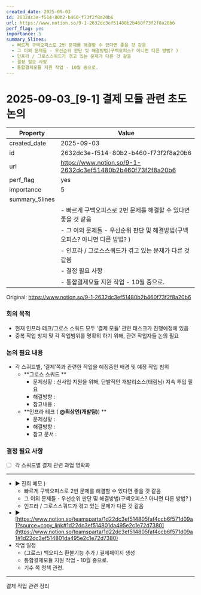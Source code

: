 ```yaml
---
created_date: 2025-09-03
id: 2632dc3e-f514-80b2-b460-f73f2f8a20b6
url: https://www.notion.so/9-1-2632dc3ef51480b2b460f73f2f8a20b6
perf_flag: yes
importance: 5
summary_5lines:
  - 빠르게 구백오피스로 2번 문제를 해결할 수 있다면 좋을 것 같음
  - 그 이외 문제들 - 우선순위 판단 및 해결방법(구백오피스? 아니면 다른 방법? )
  - 인프라 / 그로스스쿼드가 겪고 있는 문제가 다른 것 같음
  - 결정 필요 사항
  - 통합결제모듈 지원 작업 - 10월 중으로.
---
```


# 2025-09-03_[9-1] 결제 모듈 관련 초도 논의

| Property | Value |
| --- | --- |
| created_date | 2025-09-03 |
| id | 2632dc3e-f514-80b2-b460-f73f2f8a20b6 |
| url | https://www.notion.so/9-1-2632dc3ef51480b2b460f73f2f8a20b6 |
| perf_flag | yes |
| importance | 5 |
| summary_5lines | |
|  | - 빠르게 구백오피스로 2번 문제를 해결할 수 있다면 좋을 것 같음 |
|  | - 그 이외 문제들 - 우선순위 판단 및 해결방법(구백오피스? 아니면 다른 방법? ) |
|  | - 인프라 / 그로스스쿼드가 겪고 있는 문제가 다른 것 같음 |
|  | - 결정 필요 사항 |
|  | - 통합결제모듈 지원 작업 - 10월 중으로. |

Original: https://www.notion.so/9-1-2632dc3ef51480b2b460f73f2f8a20b6

### 회의 목적
- 현재 인프라 테크/그로스 스쿼드 모두 ‘결제 모듈’ 관련 태스크가 진행예정에 있음 
- 중복 작업 방지 및 각 작업범위를 명확히 하기 위해, 관련 작업자들 논의 필요

### 논의 필요 내용 
- 각 스쿼드별, ‘결제’쪽과 관련한 작업을 예정중인 배경 및 예정 작업 범위 
  - **그로스 스쿼드 **
    - 문제상황 : 신사업 지원을 위해, 단발적인 개발리소스(태림님) 지속 투입 필요 
    - 해결방향 : 
    - 참고내용 : 
  - **인프라 테크 ( ****@최상언(개발팀)****) **
    - 문제상황 : 
    - 해결방향 : 
    - 참고 문서 : 

### 결정 필요 사항
- [ ] 각 스쿼드별 결제 관련 과업 명확화

---
- ▶ 진희 메모 ) 
  - 빠르게 구백오피스로 2번 문제를 해결할 수 있다면 좋을 것 같음 
  - 그 이외 문제들 - 우선순위 판단 및 해결방법(구백오피스? 아니면 다른 방법? ) 
  - 인프라 / 그로스스쿼드가 겪고 있는 문제가 다른 것 같음 
- ▶ [https://www.notion.so/teamsparta/1d22dc3ef514805faf4ccb6f571d09a1?source=copy_link#1d22dc3ef514801da495e2c1e72d7380](https://www.notion.so/teamsparta/1d22dc3ef514805faf4ccb6f571d09a1#1d22dc3ef514801da495e2c1e72d7380)
- 작업 일정 
  - (그로스) 백오피스 환불기능 추가 / 결제페이지 생성 
  - 통합결제모듈 지원 작업 - 10월 중으로. 
  - 기수 쪽 정책 관련. 

---
결제 작업 관련 정리
